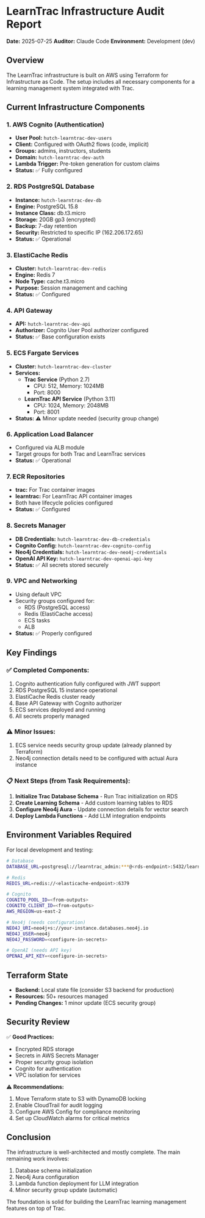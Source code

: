 # LearnTrac Infrastructure Audit Report

**Date:** 2025-07-25
**Auditor:** Claude Code
**Environment:** Development (dev)

## Overview

The LearnTrac infrastructure is built on AWS using Terraform for Infrastructure as Code. The setup includes all necessary components for a learning management system integrated with Trac.

## Current Infrastructure Components

### 1. **AWS Cognito (Authentication)**
- **User Pool:** `hutch-learntrac-dev-users`
- **Client:** Configured with OAuth2 flows (code, implicit)
- **Groups:** admins, instructors, students
- **Domain:** `hutch-learntrac-dev-auth`
- **Lambda Trigger:** Pre-token generation for custom claims
- **Status:** ✅ Fully configured

### 2. **RDS PostgreSQL Database**
- **Instance:** `hutch-learntrac-dev-db`
- **Engine:** PostgreSQL 15.8
- **Instance Class:** db.t3.micro
- **Storage:** 20GB gp3 (encrypted)
- **Backup:** 7-day retention
- **Security:** Restricted to specific IP (162.206.172.65)
- **Status:** ✅ Operational

### 3. **ElastiCache Redis**
- **Cluster:** `hutch-learntrac-dev-redis`
- **Engine:** Redis 7
- **Node Type:** cache.t3.micro
- **Purpose:** Session management and caching
- **Status:** ✅ Configured

### 4. **API Gateway**
- **API:** `hutch-learntrac-dev-api`
- **Authorizer:** Cognito User Pool authorizer configured
- **Status:** ✅ Base configuration exists

### 5. **ECS Fargate Services**
- **Cluster:** `hutch-learntrac-dev-cluster`
- **Services:**
  - **Trac Service** (Python 2.7)
    - CPU: 512, Memory: 1024MB
    - Port: 8000
  - **LearnTrac API Service** (Python 3.11)
    - CPU: 1024, Memory: 2048MB
    - Port: 8001
- **Status:** ⚠️ Minor update needed (security group change)

### 6. **Application Load Balancer**
- Configured via ALB module
- Target groups for both Trac and LearnTrac services
- **Status:** ✅ Operational

### 7. **ECR Repositories**
- **trac:** For Trac container images
- **learntrac:** For LearnTrac API container images
- Both have lifecycle policies configured
- **Status:** ✅ Configured

### 8. **Secrets Manager**
- **DB Credentials:** `hutch-learntrac-dev-db-credentials`
- **Cognito Config:** `hutch-learntrac-dev-cognito-config`
- **Neo4j Credentials:** `hutch-learntrac-dev-neo4j-credentials`
- **OpenAI API Key:** `hutch-learntrac-dev-openai-api-key`
- **Status:** ✅ All secrets stored securely

### 9. **VPC and Networking**
- Using default VPC
- Security groups configured for:
  - RDS (PostgreSQL access)
  - Redis (ElastiCache access)
  - ECS tasks
  - ALB
- **Status:** ✅ Properly configured

## Key Findings

### ✅ Completed Components:
1. Cognito authentication fully configured with JWT support
2. RDS PostgreSQL 15 instance operational
3. ElastiCache Redis cluster ready
4. Base API Gateway with Cognito authorizer
5. ECS services deployed and running
6. All secrets properly managed

### ⚠️ Minor Issues:
1. ECS service needs security group update (already planned by Terraform)
2. Neo4j connection details need to be configured with actual Aura instance

### 📋 Next Steps (from Task Requirements):
1. **Initialize Trac Database Schema** - Run Trac initialization on RDS
2. **Create Learning Schema** - Add custom learning tables to RDS
3. **Configure Neo4j Aura** - Update connection details for vector search
4. **Deploy Lambda Functions** - Add LLM integration endpoints

## Environment Variables Required

For local development and testing:
```bash
# Database
DATABASE_URL=postgresql://learntrac_admin:***@<rds-endpoint>:5432/learntrac

# Redis
REDIS_URL=redis://<elasticache-endpoint>:6379

# Cognito
COGNITO_POOL_ID=<from-outputs>
COGNITO_CLIENT_ID=<from-outputs>
AWS_REGION=us-east-2

# Neo4j (needs configuration)
NEO4J_URI=neo4j+s://your-instance.databases.neo4j.io
NEO4J_USER=neo4j
NEO4J_PASSWORD=<configure-in-secrets>

# OpenAI (needs API key)
OPENAI_API_KEY=<configure-in-secrets>
```

## Terraform State

- **Backend:** Local state file (consider S3 backend for production)
- **Resources:** 50+ resources managed
- **Pending Changes:** 1 minor update (ECS security group)

## Security Review

✅ **Good Practices:**
- Encrypted RDS storage
- Secrets in AWS Secrets Manager
- Proper security group isolation
- Cognito for authentication
- VPC isolation for services

⚠️ **Recommendations:**
1. Move Terraform state to S3 with DynamoDB locking
2. Enable CloudTrail for audit logging
3. Configure AWS Config for compliance monitoring
4. Set up CloudWatch alarms for critical metrics

## Conclusion

The infrastructure is well-architected and mostly complete. The main remaining work involves:
1. Database schema initialization
2. Neo4j Aura configuration
3. Lambda function deployment for LLM integration
4. Minor security group update (automatic)

The foundation is solid for building the LearnTrac learning management features on top of Trac.